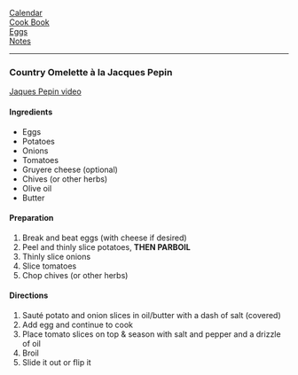 [Calendar](https://github.com/vmsmith/EDT/blob/master/calendar.md)       
[Cook Book](https://github.com/vmsmith/CookBook/blob/master/README.md)     
[Eggs](https://github.com/vmsmith/CookBook/blob/master/eggs.md)    
[Notes](https://github.com/vmsmith/CookBook/blob/master/notes.md)    

-----  

### Country Omelette à la Jacques Pepin  

[Jaques Pepin video](https://www.youtube.com/watch?v=1g93sAo2cFM)  

#### Ingredients  

* Eggs  
* Potatoes  
* Onions  
* Tomatoes  
* Gruyere cheese (optional) 
* Chives (or other herbs)  
* Olive oil  
* Butter  

#### Preparation  

1. Break and beat eggs (with cheese if desired)  
2. Peel and thinly slice potatoes, **THEN PARBOIL**  
3. Thinly slice onions  
4. Slice tomatoes  
5. Chop chives (or other herbs)  

#### Directions  

1. Sauté potato and onion slices in oil/butter with a dash of salt (covered)  
2. Add egg and continue to cook   
3. Place tomato slices on top & season with salt and pepper and a drizzle of oil   
4. Broil  
5. Slide it out or flip it   
